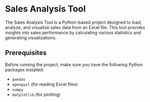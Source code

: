 # Sales Analysis Tool

The Sales Analysis Tool is a Python-based project designed to load, analyze, and visualize sales data from an Excel file. This tool provides insights into sales performance by calculating various statistics and generating visualizations.

## Prerequisites

Before running the project, make sure you have the following Python packages installed:

- `pandas`
- `openpyxl` (for reading Excel files)
- `numpy`
- `matplotlib` (for plotting)
